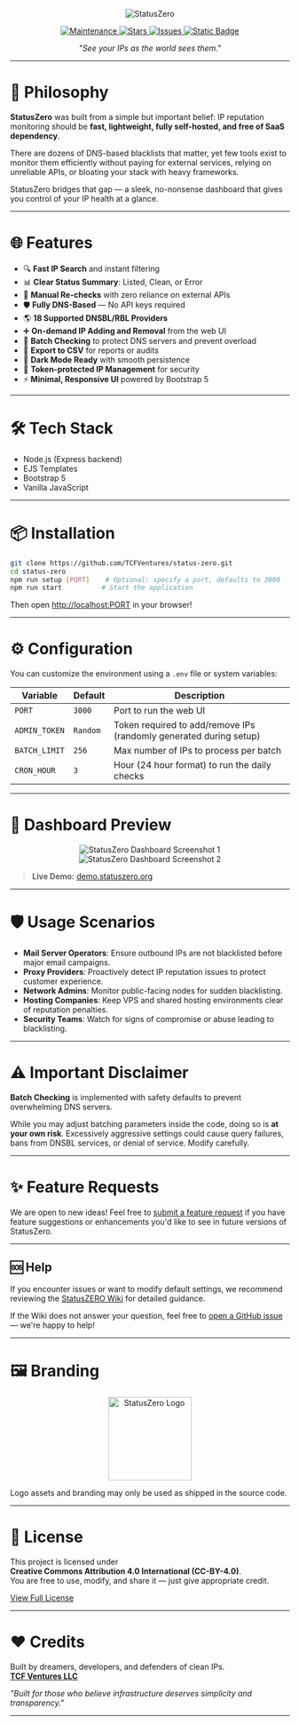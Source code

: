 <p align="center">
  <img src="https://tcf-ventures.b-cdn.net/branding/banners/StatusZERO.png" alt="StatusZero" />
</p>

<p align="center">
  <a href="https://github.com/TCFVentures/status-zero">
    <img alt="Maintenance" src="https://img.shields.io/maintenance/yes/2025?style=for-the-badge&color=lightgreen">
  </a>
  <a href="https://github.com/TCFVentures/status-zero/stargazers">
    <img src="https://img.shields.io/github/stars/TCFVentures/status-zero?style=for-the-badge" alt="Stars">
  </a>
  <a href="https://github.com/TCFVentures/status-zero/issues">
    <img src="https://img.shields.io/github/issues/TCFVentures/status-zero?style=for-the-badge" alt="Issues">
  </a>
  <a href="https://github.com/TCFVentures/status-zero/license">
    <img alt="Static Badge" src="https://img.shields.io/badge/license-CC--BY--4.0-blue?style=for-the-badge">
  </a>
</p>

<p align="center"><em>"See your IPs as the world sees them."</em></p>

---

# 🚀 Philosophy

**StatusZero** was built from a simple but important belief: IP reputation monitoring should be **fast, lightweight, fully self-hosted, and free of SaaS dependency**. 

There are dozens of DNS-based blacklists that matter, yet few tools exist to monitor them efficiently without paying for external services, relying on unreliable APIs, or bloating your stack with heavy frameworks.

StatusZero bridges that gap — a sleek, no-nonsense dashboard that gives you control of your IP health at a glance.

---

# 🌐 Features

- 🔍 **Fast IP Search** and instant filtering
- 📊 **Clear Status Summary**: Listed, Clean, or Error
- 🔁 **Manual Re-checks** with zero reliance on external APIs
- 🛡️ **Fully DNS-Based** — No API keys required
- 🌎 **18 Supported DNSBL/RBL Providers**
- ➕ **On-demand IP Adding and Removal** from the web UI
- 🛑 **Batch Checking** to protect DNS servers and prevent overload
- 💾 **Export to CSV** for reports or audits
- 🌙 **Dark Mode Ready** with smooth persistence
- 🔐 **Token-protected IP Management** for security
- ⚡ **Minimal, Responsive UI** powered by Bootstrap 5

---

# 🛠️ Tech Stack

- Node.js (Express backend)
- EJS Templates
- Bootstrap 5
- Vanilla JavaScript

---

# 📦 Installation

```bash
git clone https://github.com/TCFVentures/status-zero.git
cd status-zero
npm run setup [PORT]    # Optional: specify a port, defaults to 3000
npm run start          # Start the application
```

Then open [http://localhost:PORT](http://localhost:PORT) in your browser!

---

# ⚙️ Configuration

You can customize the environment using a `.env` file or system variables:

| Variable             | Default   | Description                                      |
|----------------------|------------|-------------------------------------------------|
| `PORT`               | `3000`     | Port to run the web UI                          |
| `ADMIN_TOKEN`        | `Random`   | Token required to add/remove IPs (randomly generated during setup) |
| `BATCH_LIMIT`        | `256`      | Max number of IPs to process per batch          |
| `CRON_HOUR`          | `3`        | Hour (24 hour format) to run the daily checks   |

---

# 🧪 Dashboard Preview

<p align="center">
  <img src="https://tcf-ventures.b-cdn.net/blob/img/.demo/statusZERO-dashboard-1.png" alt="StatusZero Dashboard Screenshot 1" />
  <img src="https://tcf-ventures.b-cdn.net/blob/img/.demo/statusZERO-dashboard-2.png" alt="StatusZero Dashboard Screenshot 2" />
</p>

> **Live Demo:** [demo.statuszero.org](https://demo.statuszero.org)


---

# 🛡️ Usage Scenarios

- **Mail Server Operators**: Ensure outbound IPs are not blacklisted before major email campaigns.
- **Proxy Providers**: Proactively detect IP reputation issues to protect customer experience.
- **Network Admins**: Monitor public-facing nodes for sudden blacklisting.
- **Hosting Companies**: Keep VPS and shared hosting environments clear of reputation penalties.
- **Security Teams**: Watch for signs of compromise or abuse leading to blacklisting.

---

# ⚠️ Important Disclaimer

**Batch Checking** is implemented with safety defaults to prevent overwhelming DNS servers. 

While you may adjust batching parameters inside the code, doing so is **at your own risk**. Excessively aggressive settings could cause query failures, bans from DNSBL services, or denial of service. Modify carefully.

---

# ✨ Feature Requests

We are open to new ideas! Feel free to [submit a feature request](https://github.com/TCFVentures/status-zero/issues/new/choose) if you have feature suggestions or enhancements you'd like to see in future versions of StatusZero.

---

## 🆘 Help

If you encounter issues or want to modify default settings, we recommend reviewing the [StatusZERO Wiki](https://github.com/TCFVentures/status-zero/wiki) for detailed guidance.

If the Wiki does not answer your question, feel free to [open a GitHub issue](https://github.com/TCFVentures/status-zero/issues/new/choose) — we're happy to help!

---

# 🖼️ Branding

<p align="center">
  <img src="https://tcf-ventures.b-cdn.net/branding/banners/StatusZERO.png" alt="StatusZero Logo" height="150"/>
</p>

Logo assets and branding may only be used as shipped in the source code. 

---

# 📄 License

This project is licensed under  
**Creative Commons Attribution 4.0 International (CC-BY-4.0)**.  
You are free to use, modify, and share it — just give appropriate credit.

[View Full License](https://github.com/TCFVentures/status-zero/blob/main/LICENSE)

---

# ❤️ Credits

Built by dreamers, developers, and defenders of clean IPs.  
**[TCF Ventures LLC](https://tcf.ventures)**

_"Built for those who believe infrastructure deserves simplicity and transparency."_

---
